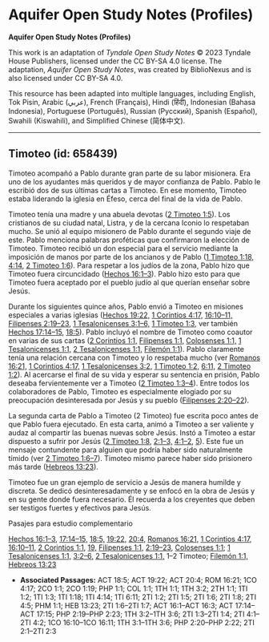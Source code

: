 # Aquifer Open Study Notes (Profiles)

**Aquifer Open Study Notes (Profiles)**

This work is an adaptation of *Tyndale Open Study Notes* © 2023 Tyndale House Publishers, licensed under the CC BY\-SA 4\.0 license. The adaptation, *Aquifer Open Study Notes*, was created by BiblioNexus and is also licensed under CC BY\-SA 4\.0\.

This resource has been adapted into multiple languages, including English, Tok Pisin, Arabic (عربي), French (Français), Hindi (हिंदी), Indonesian (Bahasa Indonesia), Portuguese (Português), Russian (Русский), Spanish (Español), Swahili (Kiswahili), and Simplified Chinese (简体中文).



--------------------------------

## Timoteo (id: 658439)

Timoteo acompañó a Pablo durante gran parte de su labor misionera. Era uno de los ayudantes más queridos y de mayor confianza de Pablo. Pablo le escribió dos de sus últimas cartas a Timoteo. En ese momento, Timoteo estaba liderando la iglesia en Éfeso, cerca del final de la vida de Pablo.

Timoteo tenía una madre y una abuela devotas ([2 Timoteo 1:5](https://ref.ly/2Tim1:5)). Los cristianos de su ciudad natal, Listra, y de la cercana Iconio lo respetaban mucho. Se unió al equipo misionero de Pablo durante el segundo viaje de este. Pablo menciona palabras proféticas que confirmaron la elección de Timoteo. Timoteo recibió un don especial para el servicio mediante la imposición de manos por parte de los ancianos y de Pablo ([1 Timoteo 1:18,](https://ref.ly/1Tim1:18) [4:14,](https://ref.ly/1Tim4:14) [2 Timoteo 1:6](https://ref.ly/2Tim1:6)). Para respetar a los judíos de la zona, Pablo hizo que Timoteo fuera circuncidado ([Hechos 16:1–3](https://ref.ly/Acts16:1-Acts16:3)). Pablo hizo esto para que Timoteo fuera aceptado por el pueblo judío al que querían enseñar sobre Jesús.

Durante los siguientes quince años, Pablo envió a Timoteo en misiones especiales a varias iglesias ([Hechos 19:22,](https://ref.ly/Acts19:22) [1 Corintios 4:17,](https://ref.ly/1Cor4:17) [16:10–11,](https://ref.ly/1Cor16:10-1Cor16:11) [Filipenses 2:19–23,](https://ref.ly/Phil2:19-Phil2:23) [1 Tesalonicenses 3:1–6,](https://ref.ly/1Thess3:1-1Thess3:6) [1 Timoteo 1:3,](https://ref.ly/1Tim1:3) ver también [Hechos 17:14–15,](https://ref.ly/Acts17:14-Acts17:15) [18:5](https://ref.ly/Acts18:5)). Pablo incluyó el nombre de Timoteo como coautor en varias de sus cartas ([2 Corintios 1:1,](https://ref.ly/2Cor1:1) [Filipenses 1:1,](https://ref.ly/Phil1:1) [Colosenses 1:1,](https://ref.ly/Col1:1) [1 Tesalonicenses 1:1,](https://ref.ly/1Thess1:1) [2 Tesalonicenses 1:1,](https://ref.ly/2Thess1:1) [Filemón 1:1](https://ref.ly/Phlm1:1)). Pablo claramente tenía una relación cercana con Timoteo y lo respetaba mucho (ver [Romanos 16:21,](https://ref.ly/Rom16:21) [1 Corintios 4:17,](https://ref.ly/1Cor4:17) [1 Tesalonicenses 3:2,](https://ref.ly/1Thess3:2) [1 Timoteo 1:2,](https://ref.ly/1Tim1:2) [6:11,](https://ref.ly/1Tim6:11) [2 Timoteo 1:2](https://ref.ly/2Tim1:2)). Al acercarse el final de su vida y esperar su sentencia en prisión, Pablo deseaba fervientemente ver a Timoteo ([2 Timoteo 1:3–4](https://ref.ly/2Tim1:3-2Tim1:4)). Entre todos los colaboradores de Pablo, Timoteo es especialmente elogiado por su preocupación desinteresada por Jesús y su pueblo ([Filipenses 2:20–22](https://ref.ly/Phil2:20-Phil2:22)).

La segunda carta de Pablo a Timoteo (2 Timoteo) fue escrita poco antes de que Pablo fuera ejecutado. En esta carta, animó a Timoteo a ser valiente y audaz al compartir las buenas nuevas sobre Jesús. Instó a Timoteo a estar dispuesto a sufrir por Jesús ([2 Timoteo 1:8,](https://ref.ly/2Tim1:8) [2:1–3,](https://ref.ly/2Tim2:1-2Tim2:3) [4:1–2](https://ref.ly/2Tim4:1-2Tim4:2), [5](https://ref.ly/2Tim4:5)). Este fue un mensaje contundente para alguien que podría haber sido naturalmente tímido (ver [2 Timoteo 1:6–7](https://ref.ly/2Tim1:6-2Tim1:7)). Timoteo mismo parece haber sido prisionero más tarde ([Hebreos 13:23](https://ref.ly/Heb13:23)).

Timoteo fue un gran ejemplo de servicio a Jesús de manera humilde y discreta. Se dedicó desinteresadamente y se enfocó en la obra de Jesús y en su gente donde fuera necesario. Él recuerda a los creyentes que deben ser testigos fuertes y efectivos para Jesús.

Pasajes para estudio complementario

[Hechos 16:1–3,](https://ref.ly/Acts16:1-Acts16:3) [17:14–15,](https://ref.ly/Acts17:14-Acts17:15) [18:5,](https://ref.ly/Acts18:5) [19:22,](https://ref.ly/Acts19:22) [20:4,](https://ref.ly/Acts20:4) [Romanos 16:21,](https://ref.ly/Rom16:21) [1 Corintios 4:17,](https://ref.ly/1Cor4:17) [16:10–11,](https://ref.ly/1Cor16:10-1Cor16:11) [2 Corintios 1:1](https://ref.ly/2Cor1:1), [19,](https://ref.ly/2Cor1:19) [Filipenses 1:1,](https://ref.ly/Phil1:1) [2:19–23,](https://ref.ly/Phil2:19-Phil2:23) [Colosenses 1:1](https://ref.ly/Col1:1); [1 Tesalonicenses 1:1,](https://ref.ly/1Thess1:1) [3:2–6,](https://ref.ly/1Thess3:2-1Thess3:6) [2 Tesalonicenses 1:1,](https://ref.ly/2Thess1:1) 1–2 Timoteo; [Filemón 1:1,](https://ref.ly/Phlm1:1) [Hebreos 13:23](https://ref.ly/Heb13:23)

* **Associated Passages:** ACT 18:5; ACT 19:22; ACT 20:4; ROM 16:21; 1CO 4:17; 2CO 1:1; 2CO 1:19; PHP 1:1; COL 1:1; 1TH 1:1; 1TH 3:2; 2TH 1:1; 1TI 1:2; 1TI 1:3; 1TI 1:18; 1TI 4:14; 1TI 6:11; 2TI 1:2; 2TI 1:5; 2TI 1:6; 2TI 1:8; 2TI 4:5; PHM 1:1; HEB 13:23; 2TI 1:6–2TI 1:7; ACT 16:1–ACT 16:3; ACT 17:14–ACT 17:15; PHP 2:19–PHP 2:23; 1TH 3:2–1TH 3:6; 2TI 1:3–2TI 1:4; 2TI 4:1–2TI 4:2; 1CO 16:10–1CO 16:11; 1TH 3:1–1TH 3:6; PHP 2:20–PHP 2:22; 2TI 2:1–2TI 2:3

